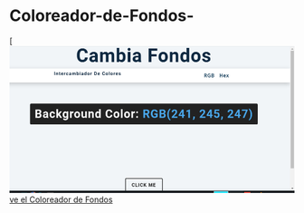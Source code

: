 # Coloreador-de-Fondos-
[![Fondo](https://github.com/Angstromico/Coloreador-de-Fondos-/blob/master/fondo.png)
[ve el Coloreador de Fondos](https://cambiafondos.netlify.app/)
